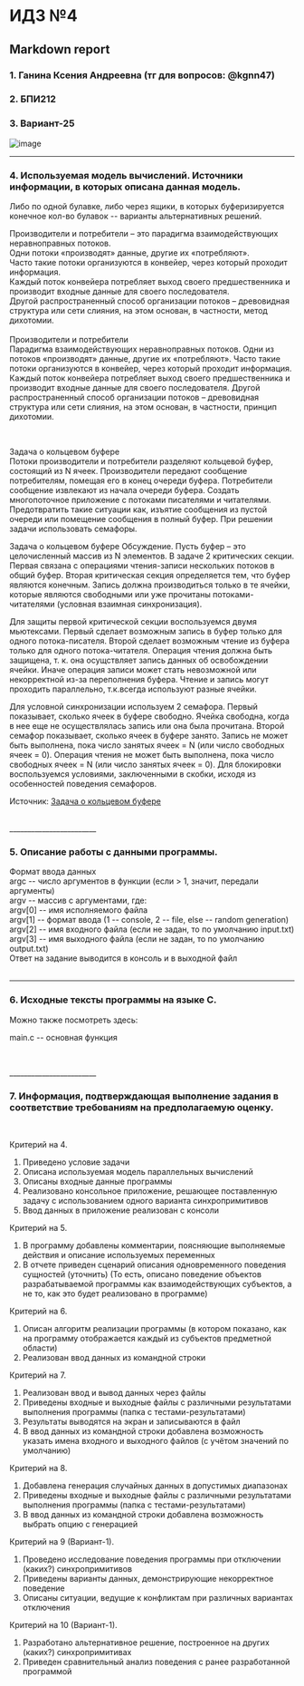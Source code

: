 #  ИДЗ №4 #
## Markdown report <br> ##

### 1. Ганина Ксения Андреевна (тг для вопросов: @kgnn47) <br> ###
### 2. БПИ212 <br> ###
### 3. Вариант-25 <br> ###

![image](https://user-images.githubusercontent.com/114473740/206900139-ecd4bc8e-c9e7-43e7-b7ea-c45c612c7d83.png) <br>
________________________

### 4. Используемая модель вычислений. Источники информации, в которых описана данная модель. <br> ###

Либо по одной булавке, либо через ящики, в которых буферизируется конечное кол-во булавок -- варианты альтернативных решений.

Производители и потребители – это парадигма взаимодействующих неравноправных потоков. <br>
Одни потоки «производят» данные, другие их «потребляют». <br>
Часто такие потоки организуются в конвейер, через который проходит информация. <br>
Каждый поток конвейера потребляет выход своего предшественника и производит входные данные для своего последователя. <br>
Другой распространенный способ организации потоков – древовидная структура или сети слияния, на этом основан, в частности, метод дихотомии. <br>
 <br>
Производители и потребители <br>
Парадигма взаимодействующих неравноправных потоков. Одни из потоков «производят» данные, другие их «потребляют». Часто такие потоки организуются в конвейер, через который проходит информация. Каждый поток конвейера потребляет выход своего предшественника и производит входные данные для своего последователя. Другой распространенный способ организации потоков – древовидная структура или сети слияния, на этом основан, в частности, принцип дихотомии. <br>

 <br>

Задача о кольцевом буфере <br>
Потоки производители и потребители разделяют кольцевой буфер, состоящий из N ячеек. Производители передают сообщение потребителям, помещая его в конец очереди буфера. Потребители сообщение извлекают из начала очереди буфера. Создать многопоточное приложение с потоками писателями и читателями. Предотвратить такие ситуации как, изъятие сообщения из пустой очереди или помещение сообщения в полный буфер.
При решении задачи использовать семафоры. <br>

Задача о кольцевом буфере
Обсуждение. Пусть буфер – это целочисленный массив из N элементов. В задаче 2 критических секции. Первая связана с операциями чтения-записи нескольких потоков в общий буфер.
Вторая критическая секция определяется тем, что буфер являются конечным.
Запись должна производиться только в те ячейки, которые являются свободными или уже прочитаны потоками-читателями (условная взаимная синхронизация).

Для защиты первой критической секции воспользуемся двумя мьютексами.
Первый сделает возможным запись в буфер только для одного потока-писателя.
Второй сделает возможным чтение из буфера только для одного потока-читателя.
Операция чтения должна быть защищена, т. к. она осущствляет запись данных об освобождении ячейки. Иначе операция записи может стать невозможной или некорректной из-за переполнения буфера. Чтение и запись могут проходить параллельно, т.к.всегда используют разные ячейки.

Для условной синхронизации используем 2 семафора. Первый показывает, сколько ячеек в буфере свободно. Ячейка свободна, когда в нее еще не осуществлялась запись или она была прочитана.
Второй семафор показывает, сколько ячеек в буфере занято. Запись не может быть выполнена, пока число занятых ячеек = N (или число свободных ячеек = 0). Операция чтения не может быть выполнена, пока число свободных ячеек = N (или число занятых ячеек = 0).
Для блокировки воспользуемся условиями, заключенными в скобки, исходя из особенностей поведения семафоров.


Источник: [Задача о кольцевом буфере](https://edu.hse.ru/pluginfile.php/1867463/mod_resource/content/3/08-Multitreading.pdf)

 <br>
________________________

### 5. Описание работы с данными программы. <br> ###

Формат ввода данных <br>
argc -- число аргументов в функции (если > 1, значит, передали аргументы) <br>
argv -- массив с аргументами, где: <br>
argv[0] -- имя исполняемого файла <br>
argv[1] -- формат ввода (1 -- console, 2 -- file, else -- random generation) <br>
argv[2] -- имя входного файла (если не задан, то по умолчанию input.txt) <br>
argv[3] -- имя выходного файла (если не задан, то по умолчанию output.txt) <br>
Ответ на задание выводится в консоль и в выходной файл <br>
 <br>
________________________

### 6. Исходные тексты программы на языке C. <br> ###

Можно также посмотреть здесь: []() <br>

main.c -- основная функция
```c


```
<br>
________________________

### 7. Информация, подтверждающая выполнение задания в соответствие требованиям на предполагаемую оценку. <br> ###
<br>

Критерий на 4. <br>
1. Приведено условие задачи
2. Описана используемая модель параллельных вычислений
3. Описаны входные данные программы
4. Реализовано консольное приложение, решающее поставленную задачу с использованием одного варианта синхропримитивов
5. Ввод данных в приложение реализован с консоли

Критерий на 5. <br>
1. В программу добавлены комментарии, поясняющие выполняемые действия и описание используемых переменных
2. В отчете приведен сценарий описания одновременного поведения сущностей (уточнить)
(То есть, описано поведение объектов разрабатываемой программы как взаимодействующих субъектов, а не то, как это будет реализовано в программе)

Критерий на 6. <br>
1. Описан алгоритм реализации программы (в котором показано, как на программу отображается каждый из субъектов предметной области)
2. Реализован ввод данных из командной строки

Критерий на 7. <br>
1. Реализован ввод и вывод данных через файлы
2. Приведены входные и выходные файлы с различными результатами выполнения программы (папка с тестами-результатами)
3. Результаты выводятся на экран и записываются в файл
4. В ввод данных из командной строки добавлена возможность указать имена входного и выходного файлов (с учётом значений по умолчанию)

Критерий на 8. <br>
1. Добавлена генерация случайных данных в допустимых диапазонах
2. Приведены входные и выходные файлы с различными результатами выполнения программы (папка с тестами-результатами)
3. В ввод данных из командной строки добавлена возможность выбрать опцию с генерацией

Критерий на 9 (Вариант-1). <br>
1. Проведено исследование поведения программы при отключении (каких?) синхропримитивов
2. Приведены варианты данных, демонстрирующие некорректное поведение
3. Описаны ситуации, ведущие к конфликтам при различных вариантах отключения

Критерий на 10 (Вариант-1). <br>
1. Разработано альтернативное решение, построенное на других (каких?) синхропримитивах
2. Приведен сравнительный анализ поведения с ранее разработанной программой


